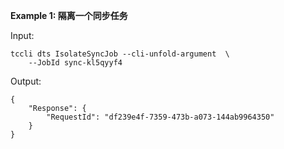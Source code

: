 **Example 1: 隔离一个同步任务**



Input: 

```
tccli dts IsolateSyncJob --cli-unfold-argument  \
    --JobId sync-kl5qyyf4
```

Output: 
```
{
    "Response": {
        "RequestId": "df239e4f-7359-473b-a073-144ab9964350"
    }
}
```

